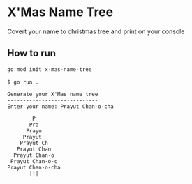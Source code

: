 # X'Mas Name Tree

Covert your name to christmas tree and print on your console

## How to run

```bash
go mod init x-mas-name-tree
```

```text
$ go run .

Generate your X'Mas name tree
-----------------------------
Enter your name: Prayut Chan-o-cha

        P
       Pra
      Prayu
     Prayut
    Prayut Ch
   Prayut Chan
  Prayut Chan-o
 Prayut Chan-o-c
Prayut Chan-o-cha
       |||
```
